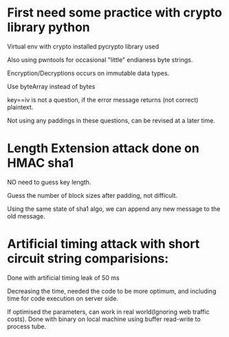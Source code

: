 # First need some practice with crypto library python

Virtual env with crypto installed
pycrypto library used

Also using pwntools for occasional "little" endianess byte strings.

Encryption/Decryptions occurs on immutable data types.

Use byteArray instead of bytes

key==iv is not a question, if the error message returns (not correct) plaintext.

Not using any paddings in these questions, can be revised at a later time.


# Length Extension attack done on HMAC sha1

NO need to guess key length.

Guess the number of block sizes after padding, not difficult.

Using the same state of sha1 algo, we can append any new message to the old message.



# Artificial timing attack with short circuit string comparisions:

Done with artificial timing leak of 50 ms

Decreasing the time, needed the code to be more optimum, and including time for code execution on server side.

If optimised the parameters, can work in real world(Ignoring web traffic costs).
Done with binary on local machine using buffer read-write to process tube.
